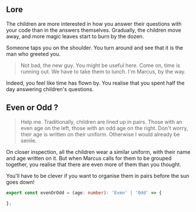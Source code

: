 ## Lore

The children are more interested in how you answer their questions with your code than in the answers themselves. Gradually, the children move away, and more magic leaves start to burn by the dozen.

Someone taps you on the shoulder. You turn around and see that it is the man who greeted you.

> Not bad, the new guy. You might be useful here. Come on, time is running out. We have to take them to lunch. I'm Marcus, by the way.

Indeed, you feel like time has flown by. You realise that you spent half the day answering children's questions.

## Even or Odd ?

> Help me. Traditionally, children are lined up in pairs. Those with an even age on the left, those with an odd age on the right. Don't worry, their age is written on their uniform. Otherwise I would already be senile.

On closer inspection, all the children wear a similar uniform, with their name and age written on it. But when Marcus calls for them to be grouped together, you realise that there are even more of them than you thought.

You'll have to be clever if you want to organise them in pairs before the sun goes down!

```ts
export const evenOrOdd = (age: number): 'Even' | 'Odd' => {

};
```
